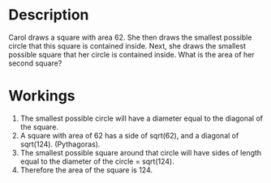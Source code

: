 # Description
Carol draws a square with area 62. She then draws the smallest possible circle that this square is contained inside. Next, she draws the smallest possible square that her circle is contained inside. What is the area of her second square?

# Workings
1. The smallest possible circle will have a diameter equal to the diagonal of the square.
1. A square with area of 62 has a side of sqrt(62), and a diagonal of sqrt(124). (Pythagoras).
1. The smallest possible square around that circle will have sides of length equal to the diameter of the circle = sqrt(124).
1. Therefore the area of the square is 124.
